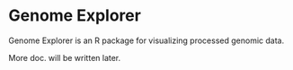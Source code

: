# Genome Explorer

Genome Explorer is an R package for visualizing processed genomic data.

More doc. will be written later.

